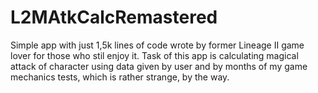 # L2MAtkCalcRemastered
Simple app with just 1,5k lines of code wrote by former Lineage II game lover for those who stil enjoy it.
Task of this app is calculating magical attack of character using data given by user and by months of my game mechanics tests, which is rather strange, by the way.
